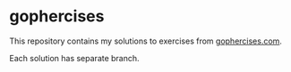 # gophercises

This repository contains my solutions to exercises from [gophercises.com](https://gophercises.com/).

Each solution has separate branch.
